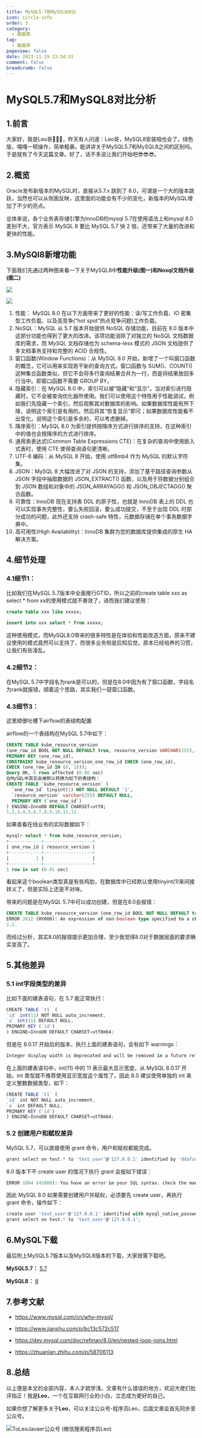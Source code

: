 ```yaml
---
title: MySQL5.7和MySQL8对比
icon: circle-info
order: 3
category:
  - 数据库
tag:
  - 数据库
pageview: false
date: 2023-11-19 23:54:31
comment: false
breadcrumb: false
---
```


# MySQL5.7和MySQL8对比分析

## 1.前言

大家好，我是Leo哥🫣🫣🫣，昨天有人问道：Leo哥，MySQL8安装咱也会了，绿色版，嘎嘎一顿操作，简单粗暴。能讲讲关于MySQL5.7和MySQL8之间的区别吗。于是就有了今天这篇文章。好了，话不多说让我们开始吧😎😎😎。



## 2.概览

Oracle发布新版本的MySQL时，直接从5.7.x 跳到了 8.0，可谓是一个大的版本跳跃，当然也可以从侧面反映，这里面的功能会有不少的变化，新版本的MySQL增加了不少的亮点。

总体来说，各个业务表存储引擎为InnoDB的mysql 5.7在使用语法上和mysql 8.0差别不大，官方表示 MySQL 8 要比 MySQL 5.7 快 2 倍，还带来了大量的改进和更快的性能。



## 3.MySQl8新增功能

下面我们先通过两种图来看一下关于MySQL8中**性能升级(图一)**和**Nosql文档升级(图二)**

![](https://gaoziman.oss-cn-hangzhou.aliyuncs.com/LeoPic202311161014703.png)



![](https://gaoziman.oss-cn-hangzhou.aliyuncs.com/LeoPic202311161015134.png)

1. 性能： MySQL 8.0 在以下方面带来了更好的性能：读/写工作负载、IO 密集型工作负载、以及高竞争(”hot spot”热点竞争问题)工作负载。
2. NoSQL：MySQL 从 5.7 版本开始提供 NoSQL 存储功能，目前在 8.0 版本中这部分功能也得到了更大的改进。该项功能消除了对独立的 NoSQL 文档数据库的需求，而 MySQL 文档存储也为 schema-less 模式的 JSON 文档提供了多文档事务支持和完整的 ACID 合规性。
3. 窗口函数(Window Functions)：从 MySQL 8.0 开始，新增了一个叫窗口函数的概念，它可以用来实现若干新的查询方式。窗口函数与 SUM()、COUNT() 这种集合函数类似，但它不会将多行查询结果合并为一行，而是将结果放回多行当中。即窗口函数不需要 GROUP BY。
4. 隐藏索引：在 MySQL 8.0 中，索引可以被“隐藏”和“显示”。当对索引进行隐藏时，它不会被查询优化器所使用。我们可以使用这个特性用于性能调试，例如我们先隐藏一个索引，然后观察其对数据库的影响。如果数据库性能有所下降，说明这个索引是有用的，然后将其“恢复显示”即可；如果数据库性能看不出变化，说明这个索引是多余的，可以考虑删掉。
5. 降序索引：MySQL 8.0 为索引提供按降序方式进行排序的支持，在这种索引中的值也会按降序的方式进行排序。
6. 通用表表达式(Common Table Expressions CTE)：在复杂的查询中使用嵌入式表时，使用 CTE 使得查询语句更清晰。
7. UTF-8 编码：从 MySQL 8 开始，使用 utf8mb4 作为 MySQL 的默认字符集。
8. JSON：MySQL 8 大幅改进了对 JSON 的支持，添加了基于路径查询参数从 JSON 字段中抽取数据的 JSON_EXTRACT() 函数，以及用于将数据分别组合到 JSON 数组和对象中的 JSON_ARRAYAGG() 和 JSON_OBJECTAGG() 聚合函数。
9. 可靠性：InnoDB 现在支持表 DDL 的原子性，也就是 InnoDB 表上的 DDL 也可以实现事务完整性，要么失败回滚，要么成功提交，不至于出现 DDL 时部分成功的问题，此外还支持 crash-safe 特性，元数据存储在单个事务数据字典中。
10. 高可用性(High Availability)：InnoDB 集群为您的数据库提供集成的原生 HA 解决方案。



## 4.细节处理

### 4.1细节1：

比如我们在MySQL 5.7版本中全面推行GTID，所以之前的create table xxx as select * from xx的使用模式就不奏效了，进而我们建议使用：

```sql
create table xxx like xxxxx; 
 
insert into xxx select * from xxxxx; 
```

这种使用模式，而MySQL8.0带来的很多特性是在体验和性能改造方面，原来不建议使用的模式竟然可以支持了，而很多业务侧是后知后觉，原本已经培养的习惯，让我们有些凌乱。

### 4.2细节2：

在MySQL 5.7中字段名为rank是可以的，但是在8.0中因为有了窗口函数，字段名为rank就报错，顺着这个思路，其实我们一窥窗口函数。

### 4.3细节3：

这里顺便吐槽下airflow的表结构配置

airflow的一个表结构在MySQL 5.7中如下：

```sql
CREATE TABLE kube_resource_version 
(one_row_id BOOL NOT NULL DEFAULT true, resource_version VARCHAR(255), 
PRIMARY KEY (one_row_id), 
CONSTRAINT kube_resource_version_one_row_id CHECK (one_row_id), 
CHECK (one_row_id IN (0, 1))); 
Query OK, 0 rows affected (0.06 sec) 
在MySQL中其实会被默认转换为如下的表结构： 
CREATE TABLE `kube_resource_version` ( 
  `one_row_id` tinyint(1) NOT NULL DEFAULT '1', 
  `resource_version` varchar(255) DEFAULT NULL, 
  PRIMARY KEY (`one_row_id`) 
) ENGINE=InnoDB DEFAULT CHARSET=utf8; 
1.2.3.4.5.6.7.8.9.10.11.12.
```

如果查看在线业务的实际数据如下：

```sql
mysql> select * from kube_resource_version; 
+------------+------------------+ 
| one_row_id | resource_version | 
+------------+------------------+ 
|          1 |                  | 
+------------+------------------+ 
1 row in set (0.01 sec) 
```

看起来这个boolean类型真是有些鸡肋，在数据库中已经默认使用tinyint(1)来间接转义了，但是实际上还是不对味。

带来的问题是在MySQL 5.7中可以成功创建，但是在8.0会报错：

```sql
CREATE TABLE kube_resource_version (one_row_id BOOL NOT NULL DEFAULT true, resource_version VARCHAR(255), PRIMARY KEY (one_row_id), CONSTRAINT kube_resource_version_one_row_id CHECK (one_row_id), CHECK (one_row_id IN (0, 1))); 
ERROR 3812 (HY000): An expression of non-boolean type specified to a check constraint 'kube_resource_version_one_row_id'. 
1.2.
```

而经过分析，其实8.0的报错提示更加合理，至少我觉得8.0对于数据层面的要求确实变高了。



## 5.其他差异

### 5.1 int字段类型的差异

比如下面的建表语句，在 5.7 能正常执行：

```javascript
CREATE TABLE `t1` ( 
`id` int(11) NOT NULL auto_increment,
`a` int(11) DEFAULT NULL,
PRIMARY KEY (`id`)
) ENGINE=InnoDB DEFAULT CHARSET=utf8mb4;
```

但是在 8.0.17 开始后的版本，执行上面的建表语句，会有如下 warnings：

```javascript
Integer display width is deprecated and will be removed in a future release.
```

在上面的建表语句中，int(11) 中的 11 表示最大显示宽度，从 MySQL 8.0.17 开始，int 类型就不推荐使用显示宽度这个属性了。因此 8.0 建议使用单独的 int 来定义整数数据类型，如下：

```javascript
CREATE TABLE `t1` ( 
`id` int NOT NULL auto_increment,
`a` int DEFAULT NULL,
PRIMARY KEY (`id`)
) ENGINE=InnoDB DEFAULT CHARSET=utf8mb4;
```

### 5.2 创建用户和赋权差异

MySQL 5.7，可以直接使用 grant 命令，用户和赋权都能完成。

```javascript
grant select on test.* to 'test_user'@'127.0.0.1' identified by 'ddafsduGdsag';
```

8.0 版本下不 create user 的情况下执行 grant 会报如下错误：

```javascript
ERROR 1064 (42000): You have an error in your SQL syntax; check the manual that corresponds to your MySQL server version for the right syntax to use near 'identified by 'ddafsduGdsag'' at line 1
```

因此 MySQL 8.0 如果需要创建用户并赋权，必须要先 create user，再执行 grant 命令，操作如下：

```javascript
create user 'test_user'@'127.0.0.1' identified with mysql_native_password by 'ddafsduGdsag'; 
grant select on test.* to 'test_user'@'127.0.0.1';
```



## 6.MySQL下载

最后附上MySQL5.7版本以及MySQL8版本的下载，大家按需下载吧。

**MySQL5.7：** [5.7](https://cdn.mysql.com/archives/mysql-installer/mysql-installer-community-5.7.26.0.msi)

**MySQL8：** [8](https://cdn.mysql.com//Downloads/MySQLInstaller/mysql-installer-community-8.0.25.0.msi)

## 7.参考文献

- https://www.mysql.com/cn/why-mysql/

- https://www.jianshu.com/p/bc13c572c517
- https://dev.mysql.com/doc/refman/8.0/en/nested-loop-joins.html
- https://zhuanlan.zhihu.com/p/58706113



## 8.总结

以上便是本文的全部内容，本人才疏学浅，文章有什么错误的地方，欢迎大佬们批评指正！我是**Leo**，一个在互联网行业的小白，立志成为更好的自己。

如果你想了解更多关于**Leo**，可以关注公众号-程序员Leo，后面文章会首先同步至公众号。



![ToLeoJavaer公众号 (微信搜索程序员Leo)](https://gaoziman.oss-cn-hangzhou.aliyuncs.com/LeoPic202311161025910.png)



